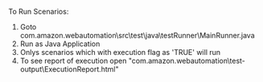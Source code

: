 To Run Scenarios:

1. Goto com.amazon.webautomation\src\test\java\testRunner\MainRunner.java
2. Run as Java Application
3. Onlys scenarios which with execution flag as 'TRUE' will run
4. To see report of execution open "com.amazon.webautomation\test-output\ExecutionReport.html"
